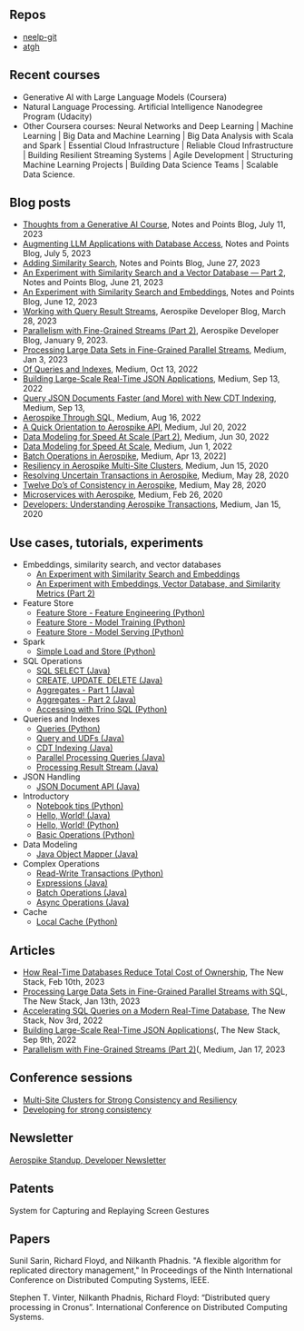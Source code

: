 ## Repos
- [neelp-git](https://github.com/neelp-git)
- [atgh](https://github.com/atgh)

## Recent courses
- Generative AI with Large Language Models (Coursera)
- Natural Language Processing. Artificial Intelligence Nanodegree Program (Udacity)
- Other Coursera courses: Neural Networks and Deep Learning | Machine Learning | Big Data and Machine Learning | Big Data Analysis with Scala and Spark | 
  Essential Cloud Infrastructure | Reliable Cloud Infrastructure | Building Resilient Streaming Systems | Agile Development |
  Structuring Machine Learning Projects | Building Data Science Teams |  Scalable Data Science. 

## Blog posts
- [Thoughts from a Generative AI Course](https://medium.com/misc-posts/thoughts-from-a-generative-ai-course-312209bc24c), Notes and Points Blog, July 11, 2023
- [Augmenting LLM Applications with Database Access](https://medium.com/misc-posts/augmenting-llm-applications-with-database-access-806d5ee6446c), Notes and Points Blog, July 5, 2023
- [Adding Similarity Search](https://medium.com/misc-posts/mixing-search-similarity-ceafe7253c47), Notes and Points Blog, June 27, 2023
- [An Experiment with Similarity Search and a Vector Database — Part 2](https://medium.com/misc-posts/an-experiment-with-similarity-search-and-a-vector-database-part-2-7e82dbdbb7cd), Notes and Points Blog, June 21, 2023
- [An Experiment with Similarity Search and Embeddings](https://medium.com/misc-posts/an-experiment-with-similarity-search-and-embeddings-6b015a8826fe), Notes and Points Blog, June 12, 2023
- [Working with Query Result Streams](https://developer.aerospike.com/blog/query-streams), Aerospike Developer Blog, March 28, 2023
- [Parallelism with Fine-Grained Streams (Part 2)](https://developer.aerospike.com/blog/parallel-streams-2), Aerospike Developer Blog, January 9, 2023.
- [Processing Large Data Sets in Fine-Grained Parallel Streams](https://medium.com/aerospike-developer-blog/processing-large-data-sets-in-fine-grained-parallel-streams-842c160feb9d?source=your_stories_page-------------------------------------), Medium, Jan 3, 2023
- [Of Queries and Indexes](https://medium.com/aerospike-developer-blog/of-queries-and-indexes-882b1c3579a8?source=your_stories_page-------------------------------------), Medium, Oct 13, 2022
- [Building Large-Scale Real-Time JSON Applications](https://medium.com/aerospike-developer-blog/building-large-scale-real-time-json-applications-8f5e7cb94fc6?source=your_stories_page-------------------------------------), Medium, Sep 13, 2022
- [Query JSON Documents Faster (and More) with New CDT Indexing](https://medium.com/aerospike-developer-blog/query-json-documents-faster-and-more-with-new-cdt-indexing-74f7174eb22b?source=your_stories_page-------------------------------------), Medium, Sep 13, 
- [Aerospike Through SQ](https://medium.com/aerospike-developer-blog/query-json-documents-faster-and-more-with-new-cdt-indexing-74f7174eb22b?source=your_stories_page-------------------------------------)L, Medium, Aug 16, 2022
- [A Quick Orientation to Aerospike API](https://medium.com/aerospike-developer-blog/a-quick-orientation-to-aerospike-api-9954b733ccc7?source=your_stories_page-------------------------------------), Medium, Jul 20, 2022
- [Data Modeling for Speed At Scale (Part 2)](https://medium.com/aerospike-developer-blog/a-quick-orientation-to-aerospike-api-9954b733ccc7?source=your_stories_page-------------------------------------), Medium, Jun 30, 2022
- [Data Modeling for Speed At Scale](https://medium.com/aerospike-developer-blog/a-quick-orientation-to-aerospike-api-9954b733ccc7?source=your_stories_page-------------------------------------), Medium, Jun 1, 2022
- [Batch Operations in Aerospike](https://medium.com/aerospike-developer-blog/batch-operations-in-aerospike-5b99897ac049?source=your_stories_page-------------------------------------), Medium, Apr 13, 2022]
- [Resiliency in Aerospike Multi-Site Clusters](https://medium.com/aerospike-developer-blog/batch-operations-in-aerospike-5b99897ac049?source=your_stories_page-------------------------------------), Medium, Jun 15, 2020
- [Resolving Uncertain Transactions in Aerospike](https://medium.com/aerospike-developer-blog/resolving-uncertain-transactions-in-aerospike-49e2a8d51245?source=your_stories_page-------------------------------------), Medium, May 28, 2020
- [Twelve Do’s of Consistency in Aerospike](https://medium.com/aerospike-developer-blog/resolving-uncertain-transactions-in-aerospike-49e2a8d51245?source=your_stories_page-------------------------------------), Medium,  May 28, 2020
- [Microservices with Aerospike](https://medium.com/aerospike-developer-blog/resolving-uncertain-transactions-in-aerospike-49e2a8d51245?source=your_stories_page-------------------------------------), Medium, Feb 26, 2020
- [Developers: Understanding Aerospike Transactions](https://medium.com/aerospike-developer-blog/developers-understanding-aerospike-transactions-1c0ad5cfc357?source=your_stories_page-------------------------------------), Medium, Jan 15, 2020

## Use cases, tutorials, experiments
- Embeddings, similarity search, and vector databases
  - [An Experiment with Similarity Search and Embeddings](https://github.com/neelp-git/embeddings-similarity/blob/main/similarity.ipynb)
  - [An Experiment with Embeddings, Vector Database, and Similarity Metrics (Part 2)](https://github.com/neelp-git/embeddings-similarity/blob/main/similarity2.ipynb)
- Feature Store
  - [Feature Store - Feature Engineering (Python)](https://github.com/neelp-git/interactive-notebooks/blob/main/notebooks/spark/simple-load-store.ipynb)
  - [Feature Store - Model Training (Python)](https://github.com/neelp-git/interactive-notebooks/blob/main/notebooks/spark/feature-store-model-training.ipynb)
  - [Feature Store - Model Serving (Python)](https://github.com/neelp-git/interactive-notebooks/blob/main/notebooks/spark/feature-store-model-training.ipynb)
- Spark
  - [Simple Load and Store (Python)](https://github.com/neelp-git/interactive-notebooks/blob/main/notebooks/spark/simple-load-store.ipynb)
- SQL Operations
  - [SQL SELECT (Java)](https://github.com/neelp-git/interactive-notebooks/blob/main/notebooks/java/sql_select.ipynb)
  - [CREATE, UPDATE, DELETE (Java)](https://github.com/neelp-git/interactive-notebooks/blob/main/notebooks/java/sql_update.ipynb)
  - [Aggregates - Part 1 (Java)](https://github.com/neelp-git/interactive-notebooks/blob/main/notebooks/java/sql_aggregates_1.ipynb)
  - [Aggregates - Part 2 (Java)](https://github.com/neelp-git/interactive-notebooks/blob/main/notebooks/java/sql_aggregates_1.ipynb)
  - [Accessing with Trino SQL (Python)](https://github.com/neelp-git/experiments/blob/main/notebooks/python/depl_insights_etl.ipynb)
- Queries and Indexes
  - [Queries (Python)](https://github.com/neelp-git/interactive-notebooks/blob/main/notebooks/java/async_ops.ipynb)
  - [Query and UDFs (Java)](https://github.com/neelp-git/interactive-notebooks/blob/main/notebooks/java/query_udf.ipynb)
  - [CDT Indexing (Java)](https://github.com/neelp-git/interactive-notebooks/blob/main/notebooks/java/query_udf.ipynb)
  - [Parallel Processing Queries (Java)](https://github.com/neelp-git/interactive-notebooks/blob/main/notebooks/java/query_udf.ipynb)
  - [Processing Result Stream (Java)](https://github.com/neelp-git/interactive-notebooks/blob/main/notebooks/java/query_streams.ipynb)
- JSON Handling
  - [JSON Document API (Java)](https://github.com/neelp-git/interactive-notebooks/blob/main/notebooks/java/query_streams.ipynb)
- Introductory
  - [Notebook tips (Python)](https://github.com/neelp-git/interactive-notebooks/blob/main/notebooks/python/readme_tips.ipynb)
  - [Hello, World! (Java)](https://github.com/neelp-git/interactive-notebooks/blob/main/notebooks/python/readme_tips.ipynb)
  - [Hello, World! (Python)](https://github.com/neelp-git/interactive-notebooks/blob/main/notebooks/python/hello_world.ipynb)
  - [Basic Operations (Python)](https://github.com/neelp-git/interactive-notebooks/blob/main/notebooks/python/basic_operations.ipynb)
- Data Modeling
  - [Java Object Mapper (Java)](https://github.com/neelp-git/interactive-notebooks/blob/main/notebooks/java/object_mapper.ipynb)
- Complex Operations
  - [Read-Write Transactions (Python)](https://github.com/neelp-git/interactive-notebooks/blob/main/notebooks/java/object_mapper.ipynb)
  - [Expressions (Java)](https://github.com/neelp-git/interactive-notebooks/blob/main/notebooks/java/object_mapper.ipynb)
  - [Batch Operations (Java)](https://github.com/neelp-git/interactive-notebooks/blob/main/notebooks/java/object_mapper.ipynb)
  - [Async Operations (Java)](https://github.com/neelp-git/interactive-notebooks/blob/main/notebooks/java/async_ops.ipynb)
- Cache
  - [Local Cache (Python)](https://github.com/neelp-git/interactive-notebooks/blob/main/notebooks/spark/simple-load-store.ipynb)

## Articles
- [How Real-Time Databases Reduce Total Cost of Ownership](https://thenewstack.io/how-real-time-database-design-boosts-total-cost-of-ownership/), The New Stack, Feb 10th, 2023 
- [Processing Large Data Sets in Fine-Grained Parallel Streams with SQ](https://thenewstack.io/processing-large-data-sets-in-fine-grained-parallel-streams-with-sql/)L, The New Stack, Jan 13th, 2023 
- [Accelerating SQL Queries on a Modern Real-Time Database](https://thenewstack.io/accelerating-sql-queries-on-a-modern-real-time-database/), The New Stack,  Nov 3rd, 2022 
- [Building Large-Scale Real-Time JSON Applications](https://thenewstack.io/building-large-scale-real-time-json-applications/)(, The New Stack, Sep 9th, 2022
- [Parallelism with Fine-Grained Streams (Part 2)](https://thenewstack.io/building-large-scale-real-time-json-applications/)(, Medium, Jan 17, 2023

## Conference sessions
- [Multi-Site Clusters for Strong Consistency and Resiliency](https://www.youtube.com/watch?v=-DcAZcnlWDY&list=PLGo1-Ya-AEQD7g9hmXy4eYKsG5PtZPkIT&index=1)
- [Developing for strong consistency](https://www.youtube.com/watch?v=-DcAZcnlWDY&list=PLGo1-Ya-AEQD7g9hmXy4eYKsG5PtZPkIT&index=1)

## Newsletter
[Aerospike Standup, Developer Newsletter](https://developer.aerospike.com/blog/vol-56)

## Patents
System for Capturing and Replaying Screen Gestures

## Papers
Sunil Sarin, Richard Floyd, and Nilkanth Phadnis. "A flexible algorithm for replicated directory management," In Proceedings of the Ninth International Conference on Distributed Computing Systems, IEEE.

Stephen T. Vinter, Nilkanth Phadnis, Richard Floyd:
“Distributed query processing in Cronus”. International Conference on Distributed Computing Systems.

